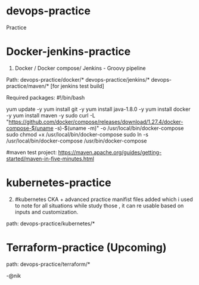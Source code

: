 # devops-practice
Practice

# Docker-jenkins-practice

1. Docker / Docker compose/ Jenkins - Groovy pipeline

Path: devops-practice/docker/*   devops-practice/jenkins/*   devops-practice/maven/* [for jenkins test build]

Required packages: 
#!/bin/bash

yum update -y
yum install git -y
yum install java-1.8.0 -y
yum install docker -y
yum install maven -y
sudo curl -L "https://github.com/docker/compose/releases/download/1.27.4/docker-compose-$(uname -s)-$(uname -m)" -o /usr/local/bin/docker-compose
sudo chmod +x /usr/local/bin/docker-compose
sudo ln -s /usr/local/bin/docker-compose /usr/bin/docker-compose


#maven test project: https://maven.apache.org/guides/getting-started/maven-in-five-minutes.html



# kubernetes-practice
2. #kubernetes CKA + advanced  practice manifist files added which i used to note for all situations while study those , it can re usable based on inputs and customization.

path: devops-practice/kubernetes/*


# Terraform-practice (Upcoming)

path: devops-practice/terraform/*



-@nik
